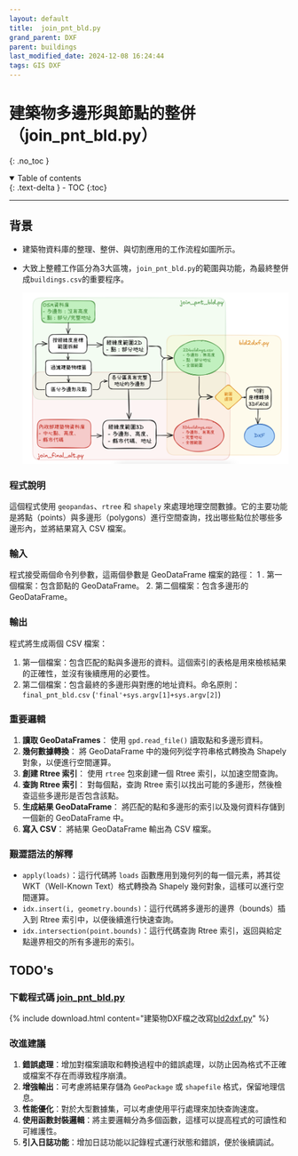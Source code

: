 ```yaml
---
layout: default
title:  join_pnt_bld.py
grand_parent: DXF
parent: buildings
last_modified_date: 2024-12-08 16:24:44
tags: GIS DXF
---
```


# 建築物多邊形與節點的整併（join_pnt_bld.py）

{: .no_toc }

<details open markdown="block">
  <summary>
    Table of contents
  </summary>
  {: .text-delta }
- TOC
{:toc}
</details>

---

## 背景

- 建築物資料庫的整理、整併、與切割應用的工作流程如圖所示。
- 大致上整體工作區分為3大區塊，`join_pnt_bld.py`的範圍與功能，為最終整併成`buildings.csv`的重要程序。

  ![alt text](./pngs/image-1.png)

### 程式說明

這個程式使用 `geopandas`、`rtree` 和 `shapely` 來處理地理空間數據。它的主要功能是將點（points）與多邊形（polygons）進行空間查詢，找出哪些點位於哪些多邊形內，並將結果寫入 CSV 檔案。

### 輸入

程式接受兩個命令列參數，這兩個參數是 GeoDataFrame 檔案的路徑：
1
. 第一個檔案：包含節點的 GeoDataFrame。
2. 第二個檔案：包含多邊形的 GeoDataFrame。

### 輸出

程式將生成兩個 CSV 檔案：

1. 第一個檔案：包含匹配的點與多邊形的資料。這個索引的表格是用來檢核結果的正確性，並沒有後續應用的必要性。
2. 第二個檔案：包含最終的多邊形與對應的地址資料。命名原則：`final_pnt_bld.csv` (`'final'+sys.argv[1]+sys.argv[2]`)

### 重要邏輯

1. **讀取 GeoDataFrames**：
   使用 `gpd.read_file()` 讀取點和多邊形資料。
2. **幾何數據轉換**：
   將 GeoDataFrame 中的幾何列從字符串格式轉換為 Shapely 對象，以便進行空間運算。
3. **創建 Rtree 索引**：
   使用 `rtree` 包來創建一個 Rtree 索引，以加速空間查詢。
4. **查詢 Rtree 索引**：
   對每個點，查詢 Rtree 索引以找出可能的多邊形，然後檢查這些多邊形是否包含該點。
5. **生成結果 GeoDataFrame**：
   將匹配的點和多邊形的索引以及幾何資料存儲到一個新的 GeoDataFrame 中。
6. **寫入 CSV**：
   將結果 GeoDataFrame 輸出為 CSV 檔案。

### 艱澀語法的解釋

- `apply(loads)`：這行代碼將 `loads` 函數應用到幾何列的每一個元素，將其從 WKT（Well-Known Text）格式轉換為 Shapely 幾何對象，這樣可以進行空間運算。  
- `idx.insert(i, geometry.bounds)`：這行代碼將多邊形的邊界（bounds）插入到 Rtree 索引中，以便後續進行快速查詢。
- `idx.intersection(point.bounds)`：這行代碼查詢 Rtree 索引，返回與給定點邊界相交的所有多邊形的索引。

## TODO's

### 下載程式碼 [join_pnt_bld.py](./pys/join_pnt_bld.py)

{% include download.html content="建築物DXF檔之改寫[bld2dxf.py](./pys/join_pnt_bld.py)" %}

### 改進建議

1. **錯誤處理**：增加對檔案讀取和轉換過程中的錯誤處理，以防止因為格式不正確或檔案不存在而導致程序崩潰。
2. **增強輸出**：可考慮將結果存儲為 `GeoPackage` 或 `shapefile` 格式，保留地理信息。
3. **性能優化**：對於大型數據集，可以考慮使用平行處理來加快查詢速度。
4. **使用函數封裝邏輯**：將主要邏輯分為多個函數，這樣可以提高程式的可讀性和可維護性。
5. **引入日誌功能**：增加日誌功能以記錄程式運行狀態和錯誤，便於後續調試。
